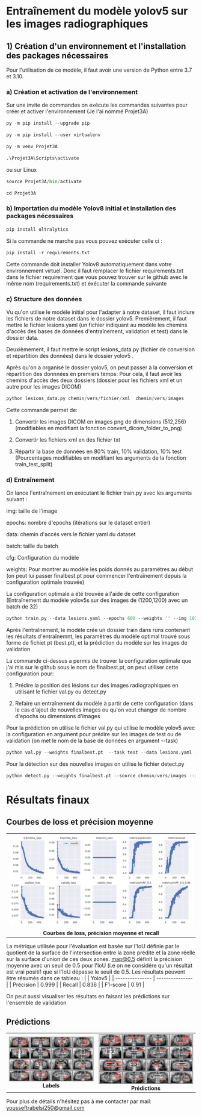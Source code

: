 # Entraînement du modèle yolov5 sur les images radiographiques

## 1) Création d'un environnement et l'installation des packages nécessaires

Pour l'utilisation de ce modèle, il faut avoir une version de Python entre 3.7 et 3.10.

### a) Création et activation de l'environnement 

Sur une invite de commandes on exécute les commandes suivantes pour créer et activer l'environnement (Je l'ai nommé Projet3A)


```python
py -m pip install --upgrade pip
```


```python
py -m pip install --user virtualenv
```


```python
py -m venv Projet3A
```


```python
.\Projet3A\Scripts\activate
```
ou sur Linux
```python
source Projet3A/bin/activate
```
```python
cd Projet3A
```

### b) Importation du modèle Yolov8 initial et installation des packages nécessaires



```python
pip install ultralytics
```
Si la commande ne marche pas vous pouvez exécuter celle ci :

```python
pip install -r requirements.txt
```
Cette commande doit installer Yolov8 automatiquement dans votre environnement virtuel.
Donc il faut remplacer le fichier requirements.txt dans le fichier requirement que vous pouvez trouver sur le github avec le même nom (requirements.txt) et éxécuter la commande suivante




### c) Structure des données

Vu qu'on utilise le modèle initial pour l'adapter à notre dataset, il faut inclure les fichiers de notre dataset dans le dossier yolov5.
Premièrement, il faut mettre le fichier lesions.yaml (un fichier indiquant au modèle les chemins d'accès des bases de données d'entraînement, validation et test) dans le dossier data.

Deuxièmement, il faut mettre le script lesions_data.py (fichier de conversion et répartition des données) dans le dossier yolov5 .

Après qu'on a organisé le dossier yolov5, on peut passer à la conversion et répartition des donnnées en premiers temps: Pour cela, il faut avoir les chemins d'accès des deux dossiers (dossier pour les fichiers xml et un autre pour les images DICOM)


```python
python lesions_data.py chemin/vers/fichier/xml  chemin/vers/images
```

Cette commande permet de:
1) Convertir les images DICOM en images png de dimensions (512,256) (modifiables en modifiant la fonction  convert_dicom_folder_to_png)

2) Convertir les fichiers xml en des fichier txt

3) Répartir la base de données en 80% train, 10% validation, 10% test (Pourcentages modifiables en modifiant les arguments de la fonction train_test_split)

### d) Entraînement

On lance l'entraînement en exécutant le fichier train.py avec les arguments suivant :

img: taille de l'image 

epochs: nombre d'epochs (itérations sur le dataset entier) 

data: chemin d'accés vers le fichier yaml du dataset

batch: taille du batch 

cfg: Configuration du modèle

weights: Pour montrer au modèle les poids donnés au paramétres au début (on peut lui passer finalbest.pt pour commencer l'entraînement depuis la configuration optimale trouvée)
    

La configuration optimale a été trouvée à l'aide de cette configuration (Entraînement du modèle yolov5s sur des images de (1200,1200) avec un batch de 32)


```python
python train.py --data lesions.yaml --epochs 600 --weights '' --img 1024 --cfg ./models/yolov5m.yaml
```

Après l'entraînement, le modèle crée un dossier train dans runs contenant les résultats d'entraînemnt, les paramètres du modèle optimal trouvé sous forme de fichiet pt (best.pt), et la prédiction du modèle sur les images de validation

La commande ci-dessus a permis de trouver la configuration optimale que j'ai mis sur le github sous le nom de finalbest.pt, on peut utiliser cette configuration pour:

1) Prédire la position des lésions sur des images radiographiques en utilisant le fichier val.py ou detect.py

2) Refaire un entraînement du modèle à partir de cette configuration (dans le cas d'ajout de nouvelles images ou qu'on veut changer de nombre d'epochs ou dimensions d'images

Pour la prédiction on utilise le fichier val.py qui utilise le modèle yolov5 avec la configuration en argument pour prédire sur les images de test ou de validation (on met le nom de la base de données en argument --task)


```python
python val.py --weights finalbest.pt  --task test --data lesions.yaml --img 1200
```

Pour la détection sur des nouvelles images on utilise le fichier detect.py 

```python
python detect.py --weights finalbest.pt --source chemin/vers/images --img 1200
```


# Résultats finaux 


## Courbes de loss et précision moyenne
<table>
  <tr>
    <td align="center">
      <img src="results.png" alt="Image" style="width:100%;">
    </td>
  </tr>
  <tr>
    <td align="center">
      <strong>Courbes de loss, précision moyenne et recall</strong>
    </td>
  </tr>
</table>

La métrique utilisée pour l'évaluation est basée sur l'IoU définie par le quotient de la surface de l'intersection entre la zone prédite et la zone réelle  sur la surface d'union de ces deux zones.
map@0.5 définit la précision moyenne avec un seuil de 0.5 pour l'IoU (i.e on ne considére qu'un résultat est vrai positif que si l'IoU dépasse le seuil de 0.5.
Les résultats peuvent être résumés dans ce tableau :
|                 | Yolov5          |
| --------------- | --------------- |
| Précision       | 0.999           |
| Recall          | 0.836           |
| F1-score        | 0.91            |

On peut aussi visualiser les résultats en faisant les prédictions sur l'ensemble de validation

## Prédictions 

<table>
  <tr>
    <td align="center">
      <img src="labels.jpg" alt="Image 1" style="width:100%;">
      <br>
      <strong>Labels</strong>
    </td>
    <td align="center">
      <img src="predictions.jpg" alt="Image 2" style="width:100%;">
      <br>
      <strong>Prédictions</strong>
    </td>
  </tr>
</table>



Pour plus de détails n'hésitez pas à me contacter par mail: yousseftrabelsi250@gmail.com
